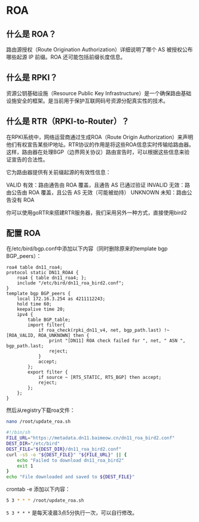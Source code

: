 # ROA

## 什么是 ROA？

路由源授权（Route Origination Authorization）详细说明了哪个 AS 被授权公布哪些起源 IP 前缀。ROA 还可能包括前缀长度信息。

## 什么是 RPKI？

资源公钥基础设施（Resource Public Key Infrastructure）是一个确保路由基础设施安全的框架。是当前用于保护互联网码号资源分配真实性的技术。

## 什么是 RTR（RPKI-to-Router）？

在RPKI系统中，网络运营商通过生成ROA（Route Origin Authorization）来声明他们有权宣告某些IP地址。RTR协议的作用是将这些ROA信息实时传输给路由器。这样，路由器在处理BGP（边界网关协议）路由宣告时，可以根据这些信息来验证宣告的合法性。

它为路由器提供有关前缀起源的有效性信息：

VALID 有效：路由通告由 ROA 覆盖，且通告 AS 已通过验证
INVALID 无效：路由公告由 ROA 覆盖，且公告 AS 无效（可能被劫持）
UNKNOWN 未知：路由公告没有 ROA

你可以使用goRTR来搭建RTR服务器，我们采用另外一种方式，直接使用bird2

## 配置 ROA

在/etc/bird/bgp.conf中添加以下内容（同时删除原来的template bgp BGP_peers）：

```bird
roa4 table dn11_roa4;
protocol static DN11_ROA4 {
    roa4 { table dn11_roa4; };
    include "/etc/bird/dn11_roa_bird2.conf";
}
template bgp BGP_peers {
    local 172.16.3.254 as 4211112243;
    hold time 60;
    keepalive time 20;
    ipv4 {
        table BGP_table;
        import filter{
            if roa_check(rpki_dn11_v4, net, bgp_path.last) !~ [ROA_VALID, ROA_UNKNOWN] then {
                print "[DN11] ROA check failed for ", net, " ASN ", bgp_path.last;
                reject;
            }
            accept;
        };
        export filter {
            if source ~ [RTS_STATIC, RTS_BGP] then accept;
            reject;
        };
    };
}
```

然后从registry下载roa文件：

```bash
nano /root/update_roa.sh
```

```bash
#!/bin/sh
FILE_URL="https://metadata.dn11.baimeow.cn/dn11_roa_bird2.conf"
DEST_DIR="/etc/bird"
DEST_FILE="${DEST_DIR}/dn11_roa_bird2.conf"
curl -sS -o "${DEST_FILE}" "${FILE_URL}" || {
    echo "Failed to download dn11_roa_bird2"
    exit 1
}
echo "File downloaded and saved to ${DEST_FILE}"
```

crontab -e 添加以下内容：

```bash
5 3 * * * /root/update_roa.sh
```

`5 3 * * *` 是每天凌晨3点5分执行一次，可以自行修改。
